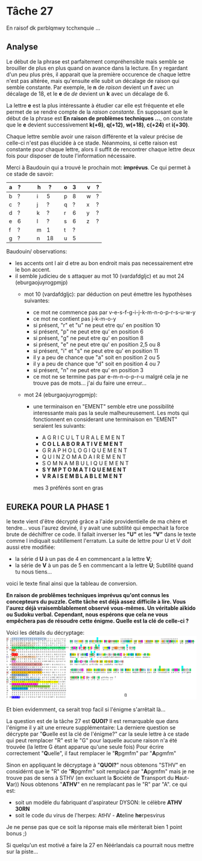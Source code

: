 # Tâche 27

En raisof dk pxrblqmwy tcchxnquie ...

## Analyse

Le début de la phrase est parfaitement compréhensible mais semble se brouiller de plus en plus quand on avance dans la lecture. En y regardant d'un peu plus près, il apparait que la première occurence de chaque lettre n'est pas altérée, mais qu'ensuite elle subit un décalage de raison qui semble constante. Par exemple, le **n** de *raison* devient un **f** avec un décalage de 18, et le **e** de *de* devient un **k** avec un décalage de 6.

La lettre **e** est la plus intéressante à étudier car elle est fréquente et elle permet de se rendre compte de la *raison constante*. En supposant que le début de la phrase est **En raison de problèmes techniques ...**, on constate que le **e** devient successivement **k(+6)**, **q(+12)**, **w(+18)**, **c(+24)** et **i(+30)**.

Chaque lettre semble avoir une raison différente et la valeur précise de celle-ci n'est pas élucidée à ce stade. Néanmoins, si cette raison est constante pour chaque lettre, alors il suffit de rencontrer chaque lettre deux fois pour disposer de toute l'information nécessaire.

Merci à Baudouin qui a trouvé le prochain mot: **imprévus**. Ce qui permet à ce stade de savoir:

| a | ? | | | h | ? | | o | 3 | | v | ? |
| --- | --- | --- | --- | --- | --- | --- | --- | --- | --- | --- | --- |
| b | ? | | | i | 5 | | p | 8 | | w | ? |
| c | ? | | | j | ? | | q | ? | | x | ? |
| d | ? | | | k | ? | | r | 6 | | y | ? |
| e | 6 | | | l | ? | | s | 6 | | z | ? |
| f | ? | | | m | 1 | | t | ? | |   |   |
| g | ? | | | n | 18| | u | 5 | |   |   |

Baudouin/
observations: 
* les accents ont l air d etre au bon endroit mais pas necessairement etre le bon accent.
* il semble judicieu de s attaquer au mot 10 (vardafdgljc) et au mot 24 (eburgaojuyrogpmjp)
  * mot 10 (vardafdgljc):
  par déduction on peut émettre les hypothèses suivantes:
    * ce mot ne commence pas par v-e-s-f-g-i-j-k-m-n-o-p-r-s-u-w-y
    * ce mot ne contient pas j-k-m-o-y
    * si présent, "r" et "u" ne peut etre qu' en position 10
    * si présent, "p" ne peut etre qu' en position 6
    * si présent, "g" ne peut etre qu' en position 8
    * si présent, "e" ne peut etre qu' en position 2,5 ou 8
    * si présent, "i" et "s" ne peut etre qu' en position 11
    * il y a peu de chance que "a" soit en position 2 ou 5
    * il y a peu de chance que "d" soit en position 4 ou 7
    * si présent, "n" ne peut etre qu' en position 3	
    * ce mot ne se termine pas par e-m-n-o-p-r-u
    malgré cela je ne trouve pas de mots... j'ai du faire une erreur...
    
  * mot 24 (eburgaojuyrogpmjp):
    * une terminaison en "EMENT" semble etre une possibilité interessante mais pas la seule malheureusement. Les mots qui fonctionnent en considerant une terminaison en "EMENT" seraient les suivants:
      * A	G	R	I	C	U	L	T	U	R	A	L	E	M	E	N	T
      * **C	O	L	L	A	B	O	R	A	T	I	V	E	M	E	N	T**
      * G	R	A	P	H	O	L	O	G	I	Q	U	E	M	E	N	T
      * Q	U	I	N	Z	O	M	A	D	A	I	R	E	M	E	N	T
      * S	O	M	N	A	M	B	U	L	I	Q	U	E	M	E	N	T
      * **S	Y	M	P	T	O	M	A	T	I	Q	U	E	M	E	N	T**
      * **V	R	A	I	S	E	M	B	L	A	B	L	E	M	E	N	T**
      
      mes 3 préférés sont en gras

## EUREKA POUR LA PHASE 1

le texte vient d'être décrypté grâce a l'aide providentielle de ma chère et tendre...
vous l'aurez deviné, il y avait une subtilité qui empechait la force brute de déchiffrer ce code. Il fallait inverser les **"U"** et les **"V"** dans le texte comme l indiquait subtillement l'erratum. La suite de lettre pour U et V doit aussi etre modifiée: 
* la série d **U** à un pas de 4 en commencant a la lettre **V**; 
* la série de **V** à un pas de 5 en commencant a la lettre **U**;
Subtilité quand tu nous tiens...


voici le texte final ainsi que la tableau de conversion.

**En raison de problêmes techniques imprévus qu'ont connus les concepteurs du puzzle.
Cette tâche est déjà assez difficile à lire.
Vous l'aurez déjà vraisemblablement observé vous-mêmes.
Un véritable aïkido ou Sudoku verbal.
Cependant, nous espérons que cela ne vous empêchera pas de résoudre cette énigme.
Quelle est la clé de celle-ci ?**

Voici les détails du décryptage:
![decryptage](27.png)

Et bien evidemment, ca serait trop facil si l'énigme s'arrêtait là...

La question est de la tâche 27 est **QUOI?**
Il est remarquable que dans l'énigme il y ait une erreure supplémentaire: 
La derniere question se décrypte par "**G**uelle est la clé de l'énigme?" car la seule lettre à ce stade qui peut remplacer "R" est le "G" pour laquelle aucune raison n'a été trouvée (la lettre G étant apparue qu'une seule fois)
Pour écrire correctement "**Q**uelle", il faut remplacer le "**R**pgmfm" par "**A**pgmfm"

Sinon en appliquant le décryptage à "**QUOI?**" nous obtenons "STHV" en considérnt que le "R" de "**R**pgmfm" soit remplacé par "**A**pgmfm" mais je ne trouve pas de sens à STHV (en excluant la **S**ociété de **T**ransport du **H**aut-**V**ar))
Nous obtenons "**ATHV**" en ne remplacant pas le "R" par "A". ce qui est:
* soit un modèle du fabriquant d'aspirateur DYSON: le célèbre **ATHV 30RN**
* soit le code du virus de l'herpes: AtHV - **At**eline **he**rpesvirus

Je ne pense pas que ce soit la réponse mais elle mériterait bien 1 point bonus ;)

Si quelqu'un est motivé a faire la 27 en Néérlandais ca pourrait nous mettre sur la piste...

